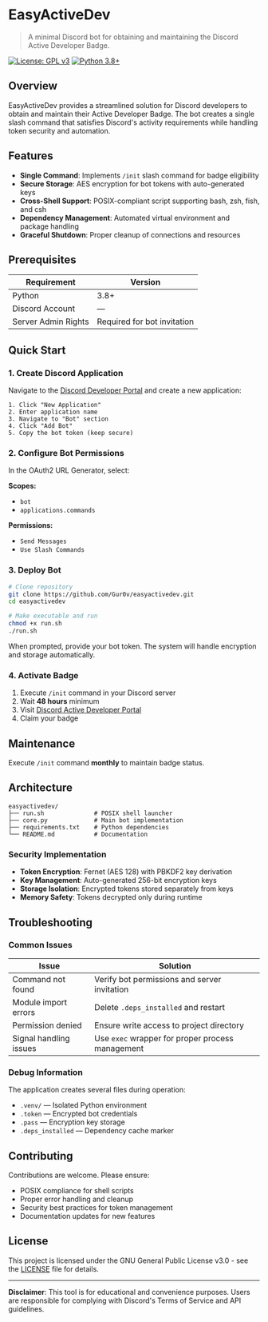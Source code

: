 # EasyActiveDev

> A minimal Discord bot for obtaining and maintaining the Discord Active Developer Badge.

[![License: GPL v3](https://img.shields.io/badge/License-GPLv3-blue.svg)](https://www.gnu.org/licenses/gpl-3.0)
[![Python 3.8+](https://img.shields.io/badge/python-3.8+-blue.svg)](https://www.python.org/downloads/)

## Overview

EasyActiveDev provides a streamlined solution for Discord developers to obtain and maintain their Active Developer Badge. The bot creates a single slash command that satisfies Discord's activity requirements while handling token security and automation.

## Features

- **Single Command**: Implements `/init` slash command for badge eligibility
- **Secure Storage**: AES encryption for bot tokens with auto-generated keys
- **Cross-Shell Support**: POSIX-compliant script supporting bash, zsh, fish, and csh
- **Dependency Management**: Automated virtual environment and package handling
- **Graceful Shutdown**: Proper cleanup of connections and resources

## Prerequisites

| Requirement | Version |
|-------------|---------|
| Python | 3.8+ |
| Discord Account | — |
| Server Admin Rights | Required for bot invitation |

## Quick Start

### 1. Create Discord Application

Navigate to the [Discord Developer Portal](https://discord.com/developers/applications) and create a new application:

```
1. Click "New Application"
2. Enter application name
3. Navigate to "Bot" section
4. Click "Add Bot"
5. Copy the bot token (keep secure)
```

### 2. Configure Bot Permissions

In the OAuth2 URL Generator, select:

**Scopes:**
- `bot`
- `applications.commands`

**Permissions:**
- `Send Messages`
- `Use Slash Commands`

### 3. Deploy Bot

```bash
# Clone repository
git clone https://github.com/Gur0v/easyactivedev.git
cd easyactivedev

# Make executable and run
chmod +x run.sh
./run.sh
```

When prompted, provide your bot token. The system will handle encryption and storage automatically.

### 4. Activate Badge

1. Execute `/init` command in your Discord server
2. Wait **48 hours** minimum
3. Visit [Discord Active Developer Portal](https://discord.com/developers/active-developer)
4. Claim your badge

## Maintenance

Execute `/init` command **monthly** to maintain badge status.

## Architecture

```
easyactivedev/
├── run.sh              # POSIX shell launcher
├── core.py             # Main bot implementation  
├── requirements.txt    # Python dependencies
└── README.md           # Documentation
```

### Security Implementation

- **Token Encryption**: Fernet (AES 128) with PBKDF2 key derivation
- **Key Management**: Auto-generated 256-bit encryption keys
- **Storage Isolation**: Encrypted tokens stored separately from keys
- **Memory Safety**: Tokens decrypted only during runtime

## Troubleshooting

### Common Issues

| Issue | Solution |
|-------|----------|
| Command not found | Verify bot permissions and server invitation |
| Module import errors | Delete `.deps_installed` and restart |
| Permission denied | Ensure write access to project directory |
| Signal handling issues | Use `exec` wrapper for proper process management |

### Debug Information

The application creates several files during operation:

- `.venv/` — Isolated Python environment
- `.token` — Encrypted bot credentials
- `.pass` — Encryption key storage
- `.deps_installed` — Dependency cache marker

## Contributing

Contributions are welcome. Please ensure:

- POSIX compliance for shell scripts
- Proper error handling and cleanup
- Security best practices for token management
- Documentation updates for new features

## License

This project is licensed under the GNU General Public License v3.0 - see the [LICENSE](LICENSE) file for details.

---

**Disclaimer**: This tool is for educational and convenience purposes. Users are responsible for complying with Discord's Terms of Service and API guidelines.
